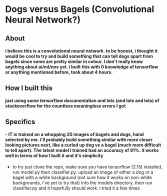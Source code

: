 # Dogs versus Bagels (Convolutional Neural Network?)


## About
#### i believe this is a convolutional neural network. to be honest, i thought it would be cool to try and build something that can tell dogs apart from bagels since some are pretty similar in colour. I don't really know anything about ai/ml/nns yet. i built this with 0 knowledge of tensorflow or anything mentioned before, took about 4 hours. 

## How I built this
#### just using some tensorflow documentation and lots (and lots and lots) of stackoverflow for the countless meaningless errors I got

## Specifics
#### - IT is trained on a whopping 20 images of bagels and dogs, hand selected by me. i'll probably build something similar with more closer looking pictures next, like a curled up dog vs a bagel (much more difficult to tell apart). The latest model I trained had an accuracy of 91%. it works well in terms of how I built it and it's simplicity
- to try just clone the repo, make sure you have tensorflow (2.15) installed, run model.py then classifier.py. upload an image of either a dog or a bagel with a white background (not sure how it works on non-white backgrounds, i've yet to try that) into the models directory. then run classifier.py and it hopefully should work. i tried it a few times
